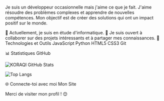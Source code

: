 Je suis un développeur occasionnelle mais j'aime ce que je fait. J'aime résoudre des problèmes complexes et apprendre de nouvelles compétences. Mon objectif est de créer des solutions qui ont un impact positif sur le monde.

🌱 Actuellement, je suis en étude d'informatique.
👯 Je suis ouvert à collaborer sur des projets intéressants et à partager mes connaissances.
🔧 Technologies et Outils
JavaScript Python HTML5 CSS3 Git

📊 Statistiques GitHub


![KORAQI GitHub Stats](https://github-readme-stats.vercel.app/api?username=Abstru3&show_icons=true&theme=radical) 


![Top Langs](https://github-readme-stats.vercel.app/api/top-langs/?username=Abstru3&layout=compact&langs_count=6&theme=radical)

🌐 Connecte-toi avec moi
Mon Site

Merci de visiter mon profil ! 😊
